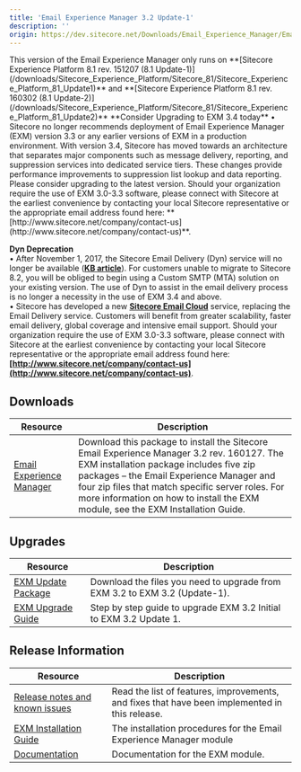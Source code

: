 ```yaml
---
title: 'Email Experience Manager 3.2 Update-1'
description: ''
origin: https://dev.sitecore.net/Downloads/Email_Experience_Manager/Email_Experience_Manager_32/Email_Experience_Manager_32_Update1.aspx
---
```


  <Alert variant='warning' mb={4}>
    <AlertIcon />
    This version of the Email Experience Manager only runs on **[Sitecore Experience Platform 8.1 rev. 151207 (8.1 Update-1)](/downloads/Sitecore_Experience_Platform/Sitecore_81/Sitecore_Experience_Platform_81_Update1)** and **[Sitecore Experience Platform 8.1 rev. 160302 (8.1 Update-2)](/downloads/Sitecore_Experience_Platform/Sitecore_81/Sitecore_Experience_Platform_81_Update2)**
  </Alert>
  
  <Alert variant='warning' mb={4}>
    <AlertIcon />
    **Consider Upgrading to EXM 3.4 today**  
• Sitecore no longer recommends deployment of Email Experience Manager (EXM) version 3.3 or any earlier versions of EXM in a production environment. With version 3.4, Sitecore has moved towards an architecture that separates major components such as message delivery, reporting, and suppression services into dedicated service tiers. These changes provide performance improvements to suppression list lookup and data reporting. Please consider upgrading to the latest version. Should your organization require the use of EXM 3.0-3.3 software, please connect with Sitecore at the earliest convenience by contacting your local Sitecore representative or the appropriate email address found here: **[http://www.sitecore.net/company/contact-us](http://www.sitecore.net/company/contact-us)**.  
  
**Dyn Deprecation**  
• After November 1, 2017, the Sitecore Email Delivery (Dyn) service will no longer be available (**[KB article](https://kb.sitecore.net/articles/669456)**). For customers unable to migrate to Sitecore 8.2, you will be obliged to begin using a Custom SMTP (MTA) solution on your existing version. The use of Dyn to assist in the email delivery process is no longer a necessity in the use of EXM 3.4 and above.  
• Sitecore has developed a new **[Sitecore Email Cloud](https://doc.sitecore.net/email_experience_manager/configuring_the_delivery_process/message_transfer_agent/the_sitecore_email_cloud_compared_to_the_custom_smtp)** service, replacing the Email Delivery service. Customers will benefit from greater scalability, faster email delivery, global coverage and intensive email support. Should your organization require the use of EXM 3.0-3.3 software, please connect with Sitecore at the earliest convenience by contacting your local Sitecore representative or the appropriate email address found here: **[http://www.sitecore.net/company/contact-us](http://www.sitecore.net/company/contact-us)**.
  </Alert>


## Downloads

| Resource                                                                                                                                                                                                                                                                 | Description                                                                                                                                                                                                                                                                                                                |
| ------------------------------------------------------------------------------------------------------------------------------------------------------------------------------------------------------------------------------------------------------------------------ | -------------------------------------------------------------------------------------------------------------------------------------------------------------------------------------------------------------------------------------------------------------------------------------------------------------------------- |
| [Email Experience Manager](https://scdp.blob.core.windows.net/downloads/Email%20Experience%20Manager/Email%20Experience%20Manager%2032/Email%20Experience%20Manager%2032%20Update1/Secure/Email%20Experience%20Manager%203.2.1%20rev.%20160127%20NOT%20SC%20PACKAGE.zip) | Download this package to install the Sitecore Email Experience Manager 3.2 rev. 160127. The EXM installation package includes five zip packages – the Email Experience Manager and four zip files that match specific server roles. For more information on how to install the EXM module, see the EXM Installation Guide. |

## Upgrades

| Resource                                                                                                                                                                                                                                                         | Description                                                                |
| ---------------------------------------------------------------------------------------------------------------------------------------------------------------------------------------------------------------------------------------------------------------- | -------------------------------------------------------------------------- |
| [EXM Update Package](https://scdp.blob.core.windows.net/downloads/Email%20Experience%20Manager/Email%20Experience%20Manager%2032/Email%20Experience%20Manager%2032%20Update1/Secure/Email%20Experience%20Manager%203.2.1%20rev.%20160127%20update%20package.zip) | Download the files you need to upgrade from EXM 3.2 to EXM 3.2 (Update-1). |
| [EXM Upgrade Guide](https://scdp.blob.core.windows.net/downloads/Email%20Experience%20Manager/Email%20Experience%20Manager%2032/Email%20Experience%20Manager%2032%20Update1/Secure/EXM%2032%20Upgrade%20Instructions_Update%201.pdf)                             | Step by step guide to upgrade EXM 3.2 Initial to EXM 3.2 Update 1.         |

## Release Information

| Resource                                                                                                                                                                                                                          | Description                                                                                    |
| --------------------------------------------------------------------------------------------------------------------------------------------------------------------------------------------------------------------------------- | ---------------------------------------------------------------------------------------------- |
| [Release notes and known issues](/downloads/Email_Experience_Manager/Email_Experience_Manager_32/Email_Experience_Manager_32_Update1/Release_Notes)                                                                               | Read the list of features, improvements, and fixes that have been implemented in this release. |
| [EXM Installation Guide](https://scdp.blob.core.windows.net/downloads/Email%20Experience%20Manager/Email%20Experience%20Manager%2032/Email%20Experience%20Manager%2032%20Update1/Secure/EXM_Installation_Guide_32_Update%201.pdf) | The installation procedures for the Email Experience Manager module                            |
| [Documentation](https://doc.sitecore.net/email_experience_manager)                                                                                                                                                                | Documentation for the EXM module.                                                              |
